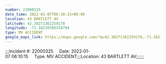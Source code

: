 ```yaml
---
number: 22000325
date_time: 2022-01-07T06:10:15+00:00
location: 43 BARTLETT AV
latitude: 42.38271362259178
longitude: -71.18210396318794
type: MV ACCIDENT
google_maps_link: https://maps.google.com/?q=42.38271362259178,-71.18210396318794
---
```


;;;Incident #: 22000325     Date: 2022‐01‐07 06:10:15     Type: MV ACCIDENT;;;Location: 43 BARTLETT AV;;;;;;

